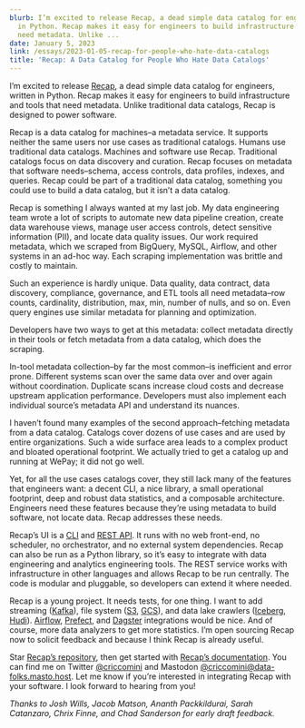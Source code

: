 ```yaml
---
blurb: I’m excited to release Recap, a dead simple data catalog for engineers, written
  in Python. Recap makes it easy for engineers to build infrastructure and tools that
  need metadata. Unlike ...
date: January 5, 2023
link: /essays/2023-01-05-recap-for-people-who-hate-data-catalogs
title: 'Recap: A Data Catalog for People Who Hate Data Catalogs'
---
```


I’m excited to release [Recap](https://github.com/recap-cloud/recap), a dead simple data catalog for engineers, written in Python. Recap makes it easy for engineers to build infrastructure and tools that need metadata. Unlike traditional data catalogs, Recap is designed to power software.

Recap is a data catalog for machines–a metadata service. It supports neither the same users nor use cases as traditional catalogs. Humans use traditional data catalogs. Machines and software use Recap. Traditional catalogs focus on data discovery and curation. Recap focuses on metadata that software needs–schema, access controls, data profiles, indexes, and queries. Recap could be part of a traditional data catalog, something you could use to build a data catalog, but it isn’t a data catalog.

Recap is something I always wanted at my last job. My data engineering team wrote a lot of scripts to automate new data pipeline creation, create data warehouse views, manage user access controls, detect sensitive information (PII), and locate data quality issues. Our work required metadata, which we scraped from BigQuery, MySQL, Airflow, and other systems in an ad-hoc way. Each scraping implementation was brittle and costly to maintain.

Such an experience is hardly unique. Data quality, data contract, data discovery, compliance, governance, and ETL tools all need metadata–row counts, cardinality, distribution, max, min, number of nulls, and so on. Even query engines use similar metadata for planning and optimization.

Developers have two ways to get at this metadata: collect metadata directly in their tools or fetch metadata from a data catalog, which does the scraping.

In-tool metadata collection–by far the most common–is inefficient and error prone. Different systems scan over the same data over and over again without coordination. Duplicate scans increase cloud costs and decrease upstream application performance. Developers must also implement each individual source’s metadata API and understand its nuances.

I haven’t found many examples of the second approach–fetching metadata from a data catalog. Catalogs cover dozens of use cases and are used by entire organizations. Such a wide surface area leads to a complex product and bloated operational footprint. We actually tried to get a catalog up and running at WePay; it did not go well.

Yet, for all the use cases catalogs cover, they still lack many of the features that engineers want: a decent CLI, a nice library, a small operational footprint, deep and robust data statistics, and a composable architecture. Engineers need these features because they’re using metadata to build software, not locate data. Recap addresses these needs.

Recap’s UI is a [CLI](https://docs.recap.cloud/latest/commands/) and [REST API](https://docs.recap.cloud/latest/server/). It runs with no web front-end, no scheduler, no orchestrator, and no external system dependencies. Recap can also be run as a Python library, so it’s easy to integrate with data engineering and analytics engineering tools. The REST service works with infrastructure in other languages and allows Recap to be run centrally. The code is modular and pluggable, so developers can extend it where needed.

Recap is a young project. It needs tests, for one thing. I want to add streaming ([Kafka](https://kafka.apache.org/)), file system ([S3](https://aws.amazon.com/s3/), [GCS](https://cloud.google.com/storage)), and data lake crawlers ([Iceberg](https://iceberg.apache.org/), [Hudi](https://hudi.apache.org/)). [Airflow](https://airflow.apache.org/), [Prefect](https://www.prefect.io/), and [Dagster](https://dagster.io/) integrations would be nice. And of course, more data analyzers to get more statistics. I’m open sourcing Recap now to solicit feedback and because I think Recap is already useful.

Star [Recap’s repository](https://github.com/recap-cloud/recap), then get started with [Recap’s documentation](https://docs.recap.cloud/). You can find me on Twitter [@criccomini](https://twitter.com/criccomini) and Mastodon [@criccomini@data-folks.masto.host](https://data-folks.masto.host/@criccomini). Let me know if you’re interested in integrating Recap with your software. I look forward to hearing from you!

*Thanks to Josh Wills, Jacob Matson, Ananth Packkildurai, Sarah Catanzaro, Chrix Finne, and Chad Sanderson for early draft feedback.*